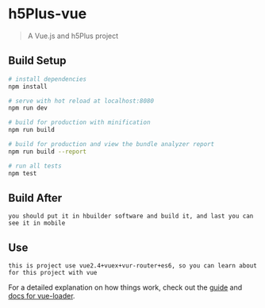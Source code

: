 # h5Plus-vue

> A Vue.js and h5Plus project

## Build Setup

``` bash
# install dependencies
npm install

# serve with hot reload at localhost:8080
npm run dev

# build for production with minification
npm run build

# build for production and view the bundle analyzer report
npm run build --report

# run all tests
npm test
```

## Build After

``` base
you should put it in hbuilder software and build it, and last you can see it in mobile
```

## Use
```base
this is project use vue2.4+vuex+vur-router+es6, so you can learn about for this project with vue
```

For a detailed explanation on how things work, check out the [guide](http://vuejs-templates.github.io/webpack/) and [docs for vue-loader](http://vuejs.github.io/vue-loader).
